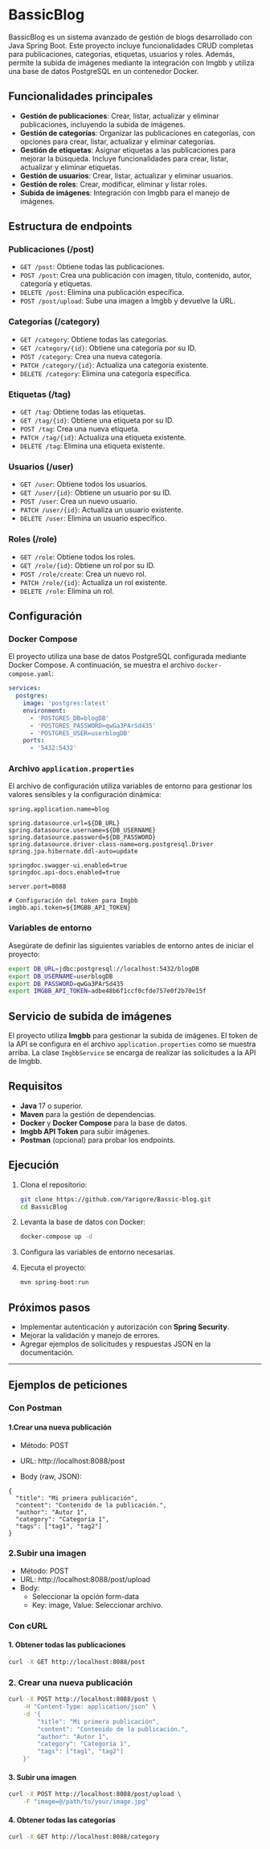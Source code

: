 # BassicBlog

BassicBlog es un sistema avanzado de gestión de blogs desarrollado con Java Spring Boot. Este proyecto incluye funcionalidades CRUD completas para publicaciones, categorías, etiquetas, usuarios y roles. Además, permite la subida de imágenes mediante la integración con Imgbb y utiliza una base de datos PostgreSQL en un contenedor Docker.

## Funcionalidades principales

- **Gestión de publicaciones**: Crear, listar, actualizar y eliminar publicaciones, incluyendo la subida de imágenes.
- **Gestión de categorías**: Organizar las publicaciones en categorías, con opciones para crear, listar, actualizar y eliminar categorías.
- **Gestión de etiquetas**: Asignar etiquetas a las publicaciones para mejorar la búsqueda. Incluye funcionalidades para crear, listar, actualizar y eliminar etiquetas.
- **Gestión de usuarios**: Crear, listar, actualizar y eliminar usuarios.
- **Gestión de roles**: Crear, modificar, eliminar y listar roles.
- **Subida de imágenes**: Integración con Imgbb para el manejo de imágenes.

## Estructura de endpoints

### Publicaciones (/post)

- `GET /post`: Obtiene todas las publicaciones.
- `POST /post`: Crea una publicación con imagen, título, contenido, autor, categoría y etiquetas.
- `DELETE /post`: Elimina una publicación específica.
- `POST /post/upload`: Sube una imagen a Imgbb y devuelve la URL.

### Categorías (/category)

- `GET /category`: Obtiene todas las categorías.
- `GET /category/{id}`: Obtiene una categoría por su ID.
- `POST /category`: Crea una nueva categoría.
- `PATCH /category/{id}`: Actualiza una categoría existente.
- `DELETE /category`: Elimina una categoría específica.

### Etiquetas (/tag)

- `GET /tag`: Obtiene todas las etiquetas.
- `GET /tag/{id}`: Obtiene una etiqueta por su ID.
- `POST /tag`: Crea una nueva etiqueta.
- `PATCH /tag/{id}`: Actualiza una etiqueta existente.
- `DELETE /tag`: Elimina una etiqueta existente.

### Usuarios (/user)

- `GET /user`: Obtiene todos los usuarios.
- `GET /user/{id}`: Obtiene un usuario por su ID.
- `POST /user`: Crea un nuevo usuario.
- `PATCH /user/{id}`: Actualiza un usuario existente.
- `DELETE /user`: Elimina un usuario específico.

### Roles (/role)

- `GET /role`: Obtiene todos los roles.
- `GET /role/{id}`: Obtiene un rol por su ID.
- `POST /role/create`: Crea un nuevo rol.
- `PATCH /role/{id}`: Actualiza un rol existente.
- `DELETE /role`: Elimina un rol.

## Configuración

### Docker Compose

El proyecto utiliza una base de datos PostgreSQL configurada mediante Docker Compose. A continuación, se muestra el archivo `docker-compose.yaml`:

```yaml
services:
  postgres:
    image: 'postgres:latest'
    environment:
      - 'POSTGRES_DB=blogDB'
      - 'POSTGRES_PASSWORD=qwGa3PArSd435'
      - 'POSTGRES_USER=userblogDB'
    ports:
      - '5432:5432'
```

### Archivo `application.properties`

El archivo de configuración utiliza variables de entorno para gestionar los valores sensibles y la configuración dinámica:

```properties
spring.application.name=blog

spring.datasource.url=${DB_URL}
spring.datasource.username=${DB_USERNAME}
spring.datasource.password=${DB_PASSWORD}
spring.datasource.driver-class-name=org.postgresql.Driver
spring.jpa.hibernate.ddl-auto=update

springdoc.swagger-ui.enabled=true
springdoc.api-docs.enabled=true

server.port=8088

# Configuración del token para Imgbb
imgbb.api.token=${IMGBB_API_TOKEN}
```

### Variables de entorno

Asegúrate de definir las siguientes variables de entorno antes de iniciar el proyecto:

```bash
export DB_URL=jdbc:postgresql://localhost:5432/blogDB
export DB_USERNAME=userblogDB
export DB_PASSWORD=qwGa3PArSd435
export IMGBB_API_TOKEN=adbe48b6f1ccf0cfde757e0f2b70e15f
```

## Servicio de subida de imágenes

El proyecto utiliza **Imgbb** para gestionar la subida de imágenes. El token de la API se configura en el archivo `application.properties` como se muestra arriba. La clase `ImgbbService` se encarga de realizar las solicitudes a la API de Imgbb.

## Requisitos

- **Java** 17 o superior.
- **Maven** para la gestión de dependencias.
- **Docker** y **Docker Compose** para la base de datos.
- **Imgbb API Token** para subir imágenes.
- **Postman** (opcional) para probar los endpoints.

## Ejecución

1. Clona el repositorio:
   ```bash
   git clone https://github.com/Yarigore/Bassic-blog.git
   cd BassicBlog
   ```

2. Levanta la base de datos con Docker:
   ```bash
   docker-compose up -d
   ```

3. Configura las variables de entorno necesarias.

4. Ejecuta el proyecto:
   ```bash
   mvn spring-boot:run
   ```

## Próximos pasos

- Implementar autenticación y autorización con **Spring Security**.
- Mejorar la validación y manejo de errores.
- Agregar ejemplos de solicitudes y respuestas JSON en la documentación.

---

## Ejemplos de peticiones

### Con Postman

#### 1.Crear una nueva publicación

- Método: POST

- URL: http://localhost:8088/post

- Body (raw, JSON):

```
{
  "title": "Mi primera publicación",
  "content": "Contenido de la publicación.",
  "author": "Autor 1",
  "category": "Categoría 1",
  "tags": ["tag1", "tag2"]
}
```

### 2.Subir una imagen

- Método: POST
- URL: http://localhost:8088/post/upload
- Body:
  - Seleccionar la opción form-data
  - Key: image, Value: Seleccionar archivo.



### Con cURL

#### 1. Obtener todas las publicaciones

```bash
curl -X GET http://localhost:8088/post
```

### 2. Crear una nueva publicación
```bash
curl -X POST http://localhost:8088/post \
    -H "Content-Type: application/json" \
    -d '{
        "title": "Mi primera publicación",
        "content": "Contenido de la publicación.",
        "author": "Autor 1",
        "category": "Categoría 1",
        "tags": ["tag1", "tag2"]
    }'
```

#### 3. Subir una imagen
```bash
curl -X POST http://localhost:8088/post/upload \
    -F "image=@/path/to/your/image.jpg"
```

#### 4. Obtener todas las categorías
```bash
curl -X GET http://localhost:8088/category
```
